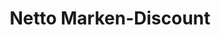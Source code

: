 ---
title: "Netto Marken-Discount"
url: /hannover/netto-marken-discount-karlsruher-strasse/
shop: Supermarkt
---